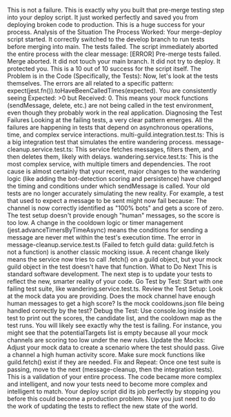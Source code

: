 This is not a failure. This is exactly why you built that pre-merge testing step into your deploy script. It just worked perfectly and saved you from deploying broken code to production.
This is a huge success for your process.
Analysis of the Situation
The Process Worked: Your merge-deploy script started. It correctly switched to the develop branch to run tests before merging into main. The tests failed. The script immediately aborted the entire process with the clear message: [ERROR] Pre-merge tests failed. Merge aborted. It did not touch your main branch. It did not try to deploy. It protected you. This is a 10 out of 10 success for the script itself.
The Problem is in the Code (Specifically, the Tests): Now, let's look at the tests themselves. The errors are all related to a specific pattern: expect(jest.fn()).toHaveBeenCalledTimes(expected). You are consistently seeing Expected: >0 but Received: 0.
This means your mock functions (sendMessage, delete, etc.) are not being called in the test environment, even though they probably work in the real application.
Diagnosing the Test Failures
Looking at the failing tests, a very clear pattern emerges. All the failures are happening in tests that depend on asynchronous operations, time, and complex service interactions.
multi-guild.integration.test.ts: This is a big integration test that simulates the entire wandering process.
message-cleanup.service.test.ts: This service fetches messages, filters them, and then deletes them, likely with delays.
wandering.service.test.ts: This is the most complex service, with multiple timers and dependencies.
The root cause is almost certainly that your recent, major changes to the wandering logic (like adding the bot-detection scoring and persistence) have changed the timing and conditions under which sendMessage is called. Your old tests are no longer accurately simulating the new reality.
For example, a test that used to expect a message to be sent might now fail because:
The channel is now correctly identified as "100% bots" and gets a score of zero.
The test setup doesn't provide enough "human" messages, so the score is too low.
A change in the cooldown logic or timer management (jest.advanceTimersByTimeAsync) means the conditions for sending a message are never met within the test's execution time.
The error in message-cleanup.service.test.ts (Failed to fetch guild data: guild.fetch is not a function) is another classic mocking issue. A recent change likely means the service now tries to call .fetch() on a guild object, but your mock guild object in the test doesn't have that function.
What to Do Next
This is standard software development. The next step is to update your tests to reflect the new, smarter reality of your code.
Go Test by Test: Start with one failing test suite, like wandering.service.test.ts.
Review the Test Setup: Look at the mock data you are providing. Does the mock channel have enough human messages to get a high score? Is the mock cooldowns.json file being handled correctly by the test?
Debug the Test: Use console.log inside the test to print out the scores, the candidate list, and the cooldown map as the test runs. You will likely see exactly why the test is failing. For instance, you might see that the potentialTargets list is empty because all your mock channels are scoring too low under the new rules.
Update the Mocks: Adjust your mock data to create a scenario where the test should pass. Give a channel a high human activity score. Make sure mock functions like guild.fetch() exist if they are needed.
Fix and Repeat: Once one test suite is passing, move to the next (message-cleanup, then the integration tests).
This is a validation of your entire process. The code became more complex and intelligent, and now your tests need to become more complex and intelligent to match. Your deploy script did its job perfectly by stopping you before this could become a production problem. Now you just need to do the work of updating the tests to reflect the new state of the world.
